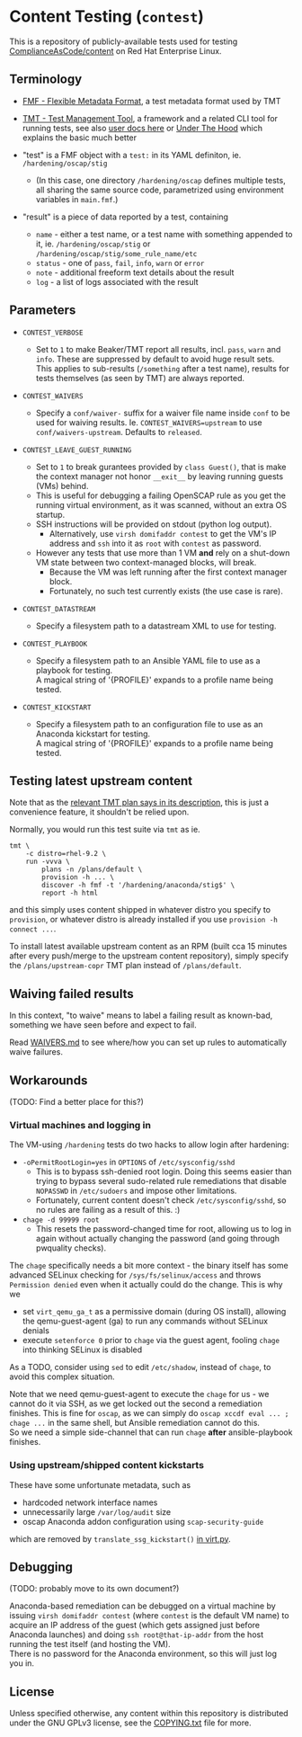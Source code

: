 # Content Testing (`contest`)

This is a repository of publicly-available tests used for testing
[ComplianceAsCode/content](https://github.com/ComplianceAsCode/content/)
on Red Hat Enterprise Linux.

## Terminology

- [FMF - Flexible Metadata Format](https://github.com/teemtee/fmf/), a test
  metadata format used by TMT
- [TMT - Test Management Tool](https://github.com/teemtee/tmt/), a framework
  and a related CLI tool for running tests, see also
  [user docs here](https://tmt.readthedocs.io/en/stable/) or
  [Under The Hood](https://tmt.readthedocs.io/en/stable/guide.html#under-the-hood)
  which explains the basic much better

- "test" is a FMF object with a `test:` in its YAML definiton, ie.
  `/hardening/oscap/stig`
  - (In this case, one directory `/hardening/oscap` defines multiple tests,
    all sharing the same source code, parametrized using environment variables
    in `main.fmf`.)

- "result" is a piece of data reported by a test, containing
  - `name` - either a test name, or a test name with something appended to it,
    ie. `/hardening/oscap/stig` or `/hardening/oscap/stig/some_rule_name/etc`
  - `status` - one of `pass`, `fail`, `info`, `warn` or `error`
  - `note` - additional freeform text details about the result
  - `log` - a list of logs associated with the result

## Parameters

- `CONTEST_VERBOSE`
  - Set to `1` to make Beaker/TMT report all results, incl. `pass`, `warn` and
    `info`. These are suppressed by default to avoid huge result sets.  
    This applies to sub-results (`/something` after a test name), results for
    tests themselves (as seen by TMT) are always reported.

- `CONTEST_WAIVERS`
  - Specify a `conf/waiver-` suffix for a waiver file name inside `conf` to be
    used for waiving results. Ie. `CONTEST_WAIVERS=upstream` to use
    `conf/waivers-upstream`. Defaults to `released`.

- `CONTEST_LEAVE_GUEST_RUNNING`
  - Set to `1` to break gurantees provided by `class Guest()`, that is make the
    context manager not honor `__exit__` by leaving running guests (VMs) behind.
  - This is useful for debugging a failing OpenSCAP rule as you get the running
    virtual environment, as it was scanned, without an extra OS startup.
  - SSH instructions will be provided on stdout (python log output).
    - Alternatively, use `virsh domifaddr contest` to get the VM's IP address
      and `ssh` into it as `root` with `contest` as password.
  - However any tests that use more than 1 VM **and** rely on a shut-down VM
    state between two context-managed blocks, will break.
    - Because the VM was left running after the first context manager block.
    - Fortunately, no such test currently exists (the use case is rare).

- `CONTEST_DATASTREAM`
  - Specify a filesystem path to a datastream XML to use for testing.

- `CONTEST_PLAYBOOK`
  - Specify a filesystem path to an Ansible YAML file to use as a playbook
    for testing.  
    A magical string of '{PROFILE}' expands to a profile name being tested.

- `CONTEST_KICKSTART`
  - Specify a filesystem path to an configuration file to use as an Anaconda
    kickstart for testing.  
    A magical string of '{PROFILE}' expands to a profile name being tested.

## Testing latest upstream content

Note that as the
[relevant TMT plan says in its description](plans/upstream-copr.fmf),
this is just a convenience feature, it shouldn't be relied upon.

Normally, you would run this test suite via `tmt` as ie.

```
tmt \
    -c distro=rhel-9.2 \
    run -vvva \
        plans -n /plans/default \
        provision -h ... \
        discover -h fmf -t '/hardening/anaconda/stig$' \
        report -h html
```

and this simply uses content shipped in whatever distro you specify to
`provision`, or whatever distro is already installed if you use
`provision -h connect ...`.

To install latest available upstream content as an RPM (built cca 15 minutes
after every push/merge to the upstream content repository), simply specify
the `/plans/upstream-copr` TMT plan instead of `/plans/default`.

## Waiving failed results

In this context, "to waive" means to label a failing result as known-bad,
something we have seen before and expect to fail.

Read [WAIVERS.md](WAIVERS.md) to see where/how you can set up rules to
automatically waive failures.

## Workarounds

(TODO: Find a better place for this?)

### Virtual machines and logging in

The VM-using `/hardening` tests do two hacks to allow login after hardening:

- `-oPermitRootLogin=yes` in `OPTIONS` of `/etc/sysconfig/sshd`
  - This is to bypass ssh-denied root login. Doing this seems easier than trying
    to bypass several sudo-related rule remediations that disable `NOPASSWD`
    in `/etc/sudoers` and impose other limitations.
  - Fortunately, current content doesn't check `/etc/sysconfig/sshd`, so no
    rules are failing as a result of this. :)
- `chage -d 99999 root`
  - This resets the password-changed time for root, allowing us to log in again
    without actually changing the password (and going through pwquality checks).

The `chage` specifically needs a bit more context - the binary itself has some
advanced SELinux checking for `/sys/fs/selinux/access` and throws
`Permission denied` even when it actually could do the change. This is why we

- set `virt_qemu_ga_t` as a permissive domain (during OS install), allowing
  the qemu-guest-agent (ga) to run any commands without SELinux denials
- execute `setenforce 0` prior to `chage` via the guest agent, fooling `chage`
  into thinking SELinux is disabled

As a TODO, consider using `sed` to edit `/etc/shadow`, instead of `chage`,
to avoid this complex situation.

Note that we need qemu-guest-agent to execute the `chage` for us - we cannot do
it via SSH, as we get locked out the second a remediation finishes. This is fine
for `oscap`, as we can simply do `oscap xccdf eval ... ; chage ...` in the same
shell, but Ansible remediation cannot do this.  
So we need a simple side-channel that can run `chage` **after** ansible-playbook
finishes.

### Using upstream/shipped content kickstarts

These have some unfortunate metadata, such as

- hardcoded network interface names
- unnecessarily large `/var/log/audit` size
- oscap Anaconda addon configuration using `scap-security-guide`

which are removed by `translate_ssg_kickstart()` [in virt.py](lib/virt.py).

## Debugging

(TODO: probably move to its own document?)

Anaconda-based remediation can be debugged on a virtual machine by issuing
`virsh domifaddr contest` (where `contest` is the default VM name) to acquire
an IP address of the guest (which gets assigned just before Anaconda launches)
and doing `ssh root@that-ip-addr` from the host running the test itself (and
hosting the VM).  
There is no password for the Anaconda environment, so this will just log you in.

## License

Unless specified otherwise, any content within this repository is distributed
under the GNU GPLv3 license, see the [COPYING.txt](COPYING.txt) file for more.
